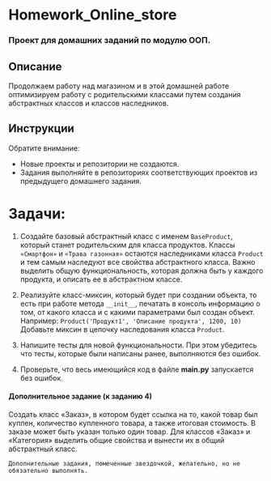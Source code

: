 # Homework_Online_store
### Проект для домашних заданий по модулю ООП.

## Описание
Продолжаем работу над магазином и в этой домашней работе оптимизируем работу с родительскими классами путем создания абстрактных классов и классов наследников.

## Инструкции
Обратите внимание:
- Новые проекты и репозитории не создаются.
- Задания выполняйте в репозиториях соответствующих проектов из предыдущего домашнего задания.

# Задачи:
1. Создайте базовый абстрактный класс с именем `BaseProduct`, который станет родительским для класса продуктов.
Классы `«Смартфон»` и `«Трава газонная»` остаются наследниками класса `Product` и тем самым наследуют все свойства абстрактного класса.
Важно выделить общую функциональность, которая должна быть у каждого продукта, и описать ее в абстрактном классе.

2. Реализуйте класс-миксин, который будет при создании объекта, то есть при работе метода `__init__`, печатать в консоль информацию о том, от какого класса и с какими параметрами был создан объект.
Например:
`Product('Продукт1', 'Описание продукта', 1200, 10)`
Добавьте миксин в цепочку наследования класса `Product`.

3. Напишите тесты для новой функциональности. При этом убедитесь что тесты, которые были написаны ранее, выполняются без ошибок.

4. Проверьте, что весь имеющийся код в файле **main.py** запускается без ошибок.

#### Дополнительное задание (к заданию 4)
Создать класс «Заказ», в котором будет ссылка на то, какой товар был куплен, количество купленного товара, а также итоговая стоимость. В заказе может быть указан только один товар.
Для классов «Заказ» и «Категория» выделить общие свойства и вынести их в общий абстрактный класс.

`Дополнительные задания, помеченные звездочкой, желательно, но не обязательно выполнять.`
